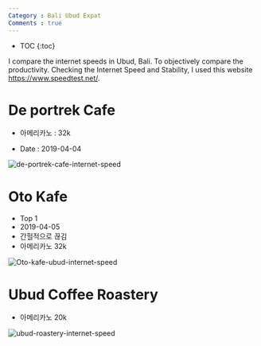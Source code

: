 ```yaml
---
Category : Bali Ubud Expat
Comments : true
---
```



* TOC
{:toc}

I compare the internet speeds in Ubud, Bali.
To objectively compare the productivity.
Checking the Internet Speed and Stability, I used this website https://www.speedtest.net/.


# De portrek Cafe  

- 아메리카노 : 32k

- Date : 2019-04-04

![de-portrek-cafe-internet-speed](https://user-images.githubusercontent.com/35059428/55546135-39558300-5701-11e9-9e6b-1ae3fa256fe9.png)

# Oto Kafe

- Top 1
- 2019-04-05
- 간헐적으로 끊김
- 아메리카노 32k

![Oto-kafe-ubud-internet-speed](https://user-images.githubusercontent.com/35059428/55615437-0d4e0680-57c2-11e9-82e2-f52e0ae7fc26.jpg)

# Ubud Coffee Roastery

- 아메리카노 20k

![ubud-roastery-internet-speed](https://user-images.githubusercontent.com/35059428/55679047-a7cf5680-5936-11e9-92e9-bc8c08588ef3.png)
